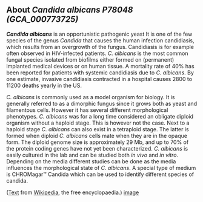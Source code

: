 About *Candida albicans P78048 (GCA\_000773725)* 
------------------------------------------------



***Candida albicans*** is an opportunistic pathogenic yeast It is one of
the few species of the genus *Candida* that causes the human infection
candidiasis, which results from an overgrowth of the fungus. Candidiasis
is for example often observed in HIV-infected patients. *C. albicans* is
the most common fungal species isolated from biofilms either formed on
(permanent) implanted medical devices or on human tissue. A mortality
rate of 40% has been reported for patients with systemic candidiasis due
to *C. albicans*. By one estimate, invasive candidiasis contracted in a
hospital causes 2800 to 11200 deaths yearly in the US.

*C. albicans* is commonly used as a model organism for biology. It is
generally referred to as a dimorphic fungus since it grows both as yeast
and filamentous cells. However it has several different morphological
phenotypes. *C. albicans* was for a long time considered an obligate
diploid organism without a haploid stage. This is however not the case.
Next to a haploid stage *C. albicans* can also exist in a tetraploid
stage. The latter is formed when diploid *C. albicans* cells mate when
they are in the opaque form. The diploid genome size is approximately
29 Mb, and up to 70% of the protein coding genes have not yet been
characterized. *C. albicans* is easily cultured in the lab and can be
studied both *in vivo* and *in vitro*. Depending on the media different
studies can be done as the media influences the morphological state of
*C. albicans*. A special type of medium is CHROMagar™ Candida which can
be used to identify different species of candida.

([Text](http://en.wikipedia.org/wiki/Candida_albicans) from
[Wikipedia](http://en.wikipedia.org/), the free encyclopaedia.)
[image](https://commons.wikimedia.org/wiki/File:SEM_of_C_albicans.tif)
